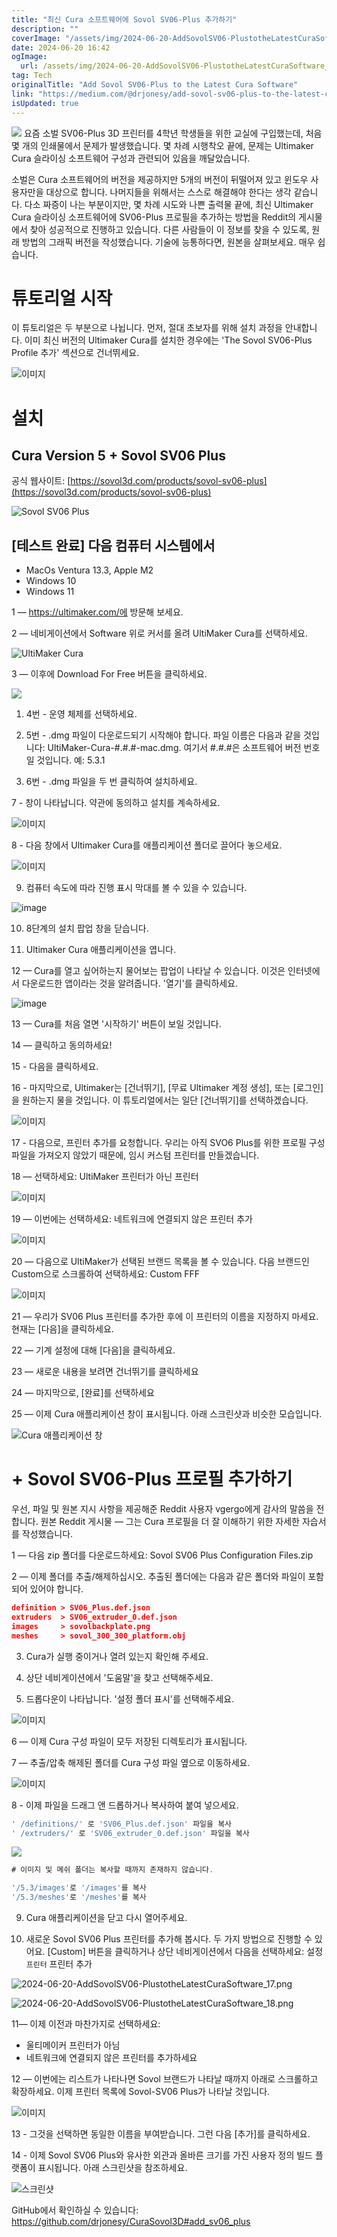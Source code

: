 ```yaml
---
title: "최신 Cura 소프트웨어에 Sovol SV06-Plus 추가하기"
description: ""
coverImage: "/assets/img/2024-06-20-AddSovolSV06-PlustotheLatestCuraSoftware_0.png"
date: 2024-06-20 16:42
ogImage:
  url: /assets/img/2024-06-20-AddSovolSV06-PlustotheLatestCuraSoftware_0.png
tag: Tech
originalTitle: "Add Sovol SV06-Plus to the Latest Cura Software"
link: "https://medium.com/@drjonesy/add-sovol-sv06-plus-to-the-latest-cura-software-88f44dd4d415"
isUpdated: true
---
```


<img src="/assets/img/2024-06-20-AddSovolSV06-PlustotheLatestCuraSoftware_0.png" />
요즘 소벌 SV06-Plus 3D 프린터를 4학년 학생들을 위한 교실에 구입했는데, 처음 몇 개의 인쇄물에서 문제가 발생했습니다. 몇 차례 시행착오 끝에, 문제는 Ultimaker Cura 슬라이싱 소프트웨어 구성과 관련되어 있음을 깨달았습니다.

소벌은 Cura 소프트웨어의 버전을 제공하지만 5개의 버전이 뒤떨어져 있고 윈도우 사용자만을 대상으로 합니다. 나머지들을 위해서는 스스로 해결해야 한다는 생각 같습니다. 다소 짜증이 나는 부분이지만, 몇 차례 시도와 나쁜 출력물 끝에, 최신 Ultimaker Cura 슬라이싱 소프트웨어에 SV06-Plus 프로필을 추가하는 방법을 Reddit의 게시물에서 찾아 성공적으로 진행하고 있습니다. 다른 사람들이 이 정보를 찾을 수 있도록, 원래 방법의 그래픽 버전을 작성했습니다. 기술에 능통하다면, 원본을 살펴보세요. 매우 쉽습니다.

# 튜토리얼 시작

<div class="content-ad"></div>

이 튜토리얼은 두 부분으로 나뉩니다. 먼저, 절대 초보자를 위해 설치 과정을 안내합니다. 이미 최신 버전의 Ultimaker Cura를 설치한 경우에는 'The Sovol SV06-Plus Profile 추가' 섹션으로 건너뛰세요.

![이미지](/assets/img/2024-06-20-AddSovolSV06-PlustotheLatestCuraSoftware_1.png)

# 설치

## Cura Version 5 + Sovol SV06 Plus

<div class="content-ad"></div>

공식 웹사이트: [https://sovol3d.com/products/sovol-sv06-plus](https://sovol3d.com/products/sovol-sv06-plus)

![Sovol SV06 Plus](/assets/img/2024-06-20-AddSovolSV06-PlustotheLatestCuraSoftware_2.png)

## [테스트 완료] 다음 컴퓨터 시스템에서

- MacOs Ventura 13.3, Apple M2
- Windows 10
- Windows 11

<div class="content-ad"></div>

1 — https://ultimaker.com/에 방문해 보세요.

2 — 네비게이션에서 Software 위로 커서를 올려 UltiMaker Cura를 선택하세요.

![UltiMaker Cura](/assets/img/2024-06-20-AddSovolSV06-PlustotheLatestCuraSoftware_3.png)

3 — 이후에 Download For Free 버튼을 클릭하세요.

<div class="content-ad"></div>

<img src="/assets/img/2024-06-20-AddSovolSV06-PlustotheLatestCuraSoftware_4.png" />

1. 4번 - 운영 체제를 선택하세요.

2. 5번 - .dmg 파일이 다운로드되기 시작해야 합니다. 파일 이름은 다음과 같을 것입니다: UltiMaker-Cura-#.#.#-mac.dmg. 여기서 #.#.#은 소프트웨어 버전 번호일 것입니다. 예: 5.3.1

3. 6번 - .dmg 파일을 두 번 클릭하여 설치하세요.

<div class="content-ad"></div>

7 - 창이 나타납니다. 약관에 동의하고 설치를 계속하세요.

![이미지](/assets/img/2024-06-20-AddSovolSV06-PlustotheLatestCuraSoftware_5.png)

8 - 다음 창에서 Ultimaker Cura를 애플리케이션 폴더로 끌어다 놓으세요.

![이미지](/assets/img/2024-06-20-AddSovolSV06-PlustotheLatestCuraSoftware_6.png)

<div class="content-ad"></div>

9. 컴퓨터 속도에 따라 진행 표시 막대를 볼 수 있을 수 있습니다.

![image](/assets/img/2024-06-20-AddSovolSV06-PlustotheLatestCuraSoftware_7.png)

10. 8단계의 설치 팝업 창을 닫습니다.

11. Ultimaker Cura 애플리케이션을 엽니다.

<div class="content-ad"></div>

12 — Cura를 열고 싶어하는지 물어보는 팝업이 나타날 수 있습니다. 이것은 인터넷에서 다운로드한 앱이라는 것을 알려줍니다. '열기'를 클릭하세요.

![image](/assets/img/2024-06-20-AddSovolSV06-PlustotheLatestCuraSoftware_8.png)

13 — Cura를 처음 열면 '시작하기' 버튼이 보일 것입니다.

14 — 클릭하고 동의하세요!

<div class="content-ad"></div>

15 - 다음을 클릭하세요.

16 - 마지막으로, Ultimaker는 [건너뛰기], [무료 Ultimaker 계정 생성], 또는 [로그인]을 원하는지 물을 것입니다. 이 튜토리얼에서는 일단 [건너뛰기]를 선택하겠습니다.

![이미지](/assets/img/2024-06-20-AddSovolSV06-PlustotheLatestCuraSoftware_9.png)

17 - 다음으로, 프린터 추가를 요청합니다. 우리는 아직 SVO6 Plus를 위한 프로필 구성 파일을 가져오지 않았기 때문에, 임시 커스텀 프린터를 만들겠습니다.

<div class="content-ad"></div>

18 — 선택하세요: UltiMaker 프린터가 아닌 프린터

![이미지](/assets/img/2024-06-20-AddSovolSV06-PlustotheLatestCuraSoftware_10.png)

19 — 이번에는 선택하세요: 네트워크에 연결되지 않은 프린터 추가

![이미지](/assets/img/2024-06-20-AddSovolSV06-PlustotheLatestCuraSoftware_11.png)

<div class="content-ad"></div>

20 — 다음으로 UltiMaker가 선택된 브랜드 목록을 볼 수 있습니다. 다음 브랜드인 Custom으로 스크롤하여 선택하세요: Custom FFF

![이미지](/assets/img/2024-06-20-AddSovolSV06-PlustotheLatestCuraSoftware_12.png)

21 — 우리가 SV06 Plus 프린터를 추가한 후에 이 프린터의 이름을 지정하지 마세요. 현재는 [다음]을 클릭하세요.

22 — 기계 설정에 대해 [다음]을 클릭하세요.

<div class="content-ad"></div>

23 — 새로운 내용을 보려면 건너뛰기를 클릭하세요

24 — 마지막으로, [완료]를 선택하세요

25 — 이제 Cura 애플리케이션 창이 표시됩니다. 아래 스크린샷과 비슷한 모습입니다.

![Cura 애플리케이션 창](/assets/img/2024-06-20-AddSovolSV06-PlustotheLatestCuraSoftware_13.png)

<div class="content-ad"></div>

# + Sovol SV06-Plus 프로필 추가하기

우선, 파일 및 원본 지시 사항을 제공해준 Reddit 사용자 vgergo에게 감사의 말씀을 전합니다. 원본 Reddit 게시물 — 그는 Cura 프로필을 더 잘 이해하기 위한 자세한 자습서를 작성했습니다.

1 — 다음 zip 폴더를 다운로드하세요: Sovol SV06 Plus Configuration Files.zip

2 — 이제 폴더를 추출/해제하십시오. 추출된 폴더에는 다음과 같은 폴더와 파일이 포함되어 있어야 합니다.

<div class="content-ad"></div>

```json
definition > SV06_Plus.def.json
extruders  > SV06_extruder_0.def.json
images     > sovolbackplate.png
meshes     > sovol_300_300_platform.obj
```

3. Cura가 실행 중이거나 열려 있는지 확인해 주세요.

4. 상단 네비게이션에서 '도움말'을 찾고 선택해주세요.

5. 드롭다운이 나타납니다. '설정 폴더 표시'를 선택해주세요.

<div class="content-ad"></div>

![이미지](/assets/img/2024-06-20-AddSovolSV06-PlustotheLatestCuraSoftware_14.png)

6 — 이제 Cura 구성 파일이 모두 저장된 디렉토리가 표시됩니다.

7 — 추출/압축 해제된 폴더를 Cura 구성 파일 옆으로 이동하세요.

![이미지](/assets/img/2024-06-20-AddSovolSV06-PlustotheLatestCuraSoftware_15.png)

<div class="content-ad"></div>

8 - 이제 파일을 드래그 앤 드롭하거나 복사하여 붙여 넣으세요.

```js
' /definitions/' 로 'SV06_Plus.def.json' 파일을 복사
' /extruders/' 로 'SV06_extruder_0.def.json' 파일을 복사
```

<img src="/assets/img/2024-06-20-AddSovolSV06-PlustotheLatestCuraSoftware_16.png" />

```js
# 이미지 및 메쉬 폴더는 복사할 때까지 존재하지 않습니다.

'/5.3/images'로 '/images'를 복사
'/5.3/meshes'로 '/meshes'를 복사
```

<div class="content-ad"></div>

9. Cura 애플리케이션을 닫고 다시 열어주세요.

10. 새로운 Sovol SV06 Plus 프린터를 추가해 봅시다. 두 가지 방법으로 진행할 수 있어요. [Custom] 버튼을 클릭하거나 상단 네비게이션에서 다음을 선택하세요:
    설정 `프린터` 프린터 추가

![2024-06-20-AddSovolSV06-PlustotheLatestCuraSoftware_17.png](/assets/img/2024-06-20-AddSovolSV06-PlustotheLatestCuraSoftware_17.png)

![2024-06-20-AddSovolSV06-PlustotheLatestCuraSoftware_18.png](/assets/img/2024-06-20-AddSovolSV06-PlustotheLatestCuraSoftware_18.png)

<div class="content-ad"></div>

11— 이제 이전과 마찬가지로 선택하세요:

- 울티메이커 프린터가 아님
- 네트워크에 연결되지 않은 프린터를 추가하세요

12 — 이번에는 리스트가 나타나면 Sovol 브랜드가 나타날 때까지 아래로 스크롤하고 확장하세요. 이제 프린터 목록에 Sovol-SV06 Plus가 나타날 것입니다.

![이미지](/assets/img/2024-06-20-AddSovolSV06-PlustotheLatestCuraSoftware_19.png)

<div class="content-ad"></div>

13 - 그것을 선택하면 동일한 이름을 부여받습니다. 그런 다음 [추가]를 클릭하세요.

14 - 이제 Sovol SV06 Plus와 유사한 외관과 올바른 크기를 가진 사용자 정의 빌드 플랫폼이 표시됩니다. 아래 스크린샷을 참조하세요.

![스크린샷](/assets/img/2024-06-20-AddSovolSV06-PlustotheLatestCuraSoftware_20.png)

GitHub에서 확인하실 수 있습니다: https://github.com/drjonesy/CuraSovol3D#add_sv06_plus
